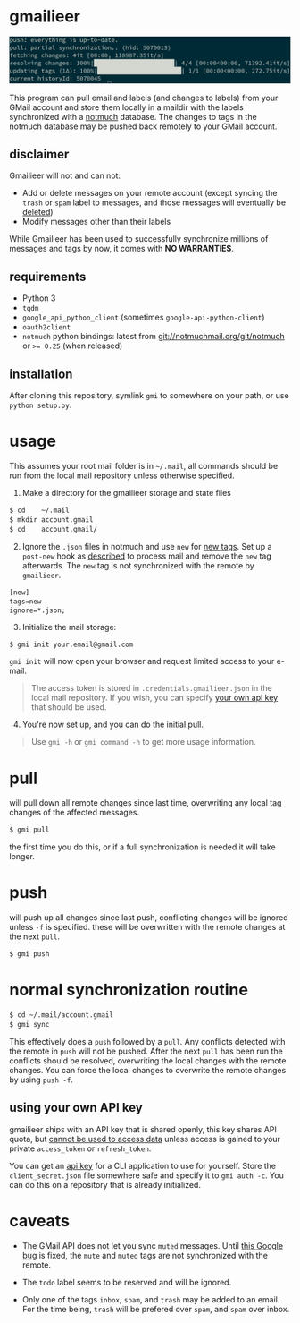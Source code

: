 # gmailieer

<img src="doc/demo.png">

This program can pull email and labels (and changes to labels) from your GMail
account and store them locally in a maildir with the labels synchronized with a
[notmuch](https://notmuchmail.org/) database. The changes to tags in the
notmuch database may be pushed back remotely to your GMail account.

## disclaimer

Gmailieer will not and can not:

* Add or delete messages on your remote account (except syncing the `trash` or `spam` label to messages, and those messages will eventually be [deleted](https://support.google.com/mail/answer/7401?co=GENIE.Platform%3DDesktop&hl=en))
* Modify messages other than their labels

While Gmailieer has been used to successfully synchronize millions of messages and tags by now, it comes with **NO WARRANTIES**.

## requirements

* Python 3
* `tqdm`
* `google_api_python_client` (sometimes `google-api-python-client`)
* `oauth2client`
* `notmuch` python bindings: latest from [git://notmuchmail.org/git/notmuch](https://git.notmuchmail.org/git/notmuch) or `>= 0.25` (when released)

## installation

After cloning this repository, symlink `gmi` to somewhere on your path, or use `python setup.py`.

# usage

This assumes your root mail folder is in `~/.mail`, all commands
should be run from the local mail repository unless otherwise specified.


1. Make a directory for the gmailieer storage and state files

```sh
$ cd    ~/.mail
$ mkdir account.gmail
$ cd    account.gmail/
```

2. Ignore the `.json` files in notmuch and use `new` for [new tags](https://notmuchmail.org/initial_tagging/). Set up a `post-new` hook as [described](https://notmuchmail.org/initial_tagging/) to process mail and remove the `new` tag afterwards. The `new` tag is not synchronized with the remote by `gmailieer`.

```
[new]
tags=new
ignore=*.json;
```

3. Initialize the mail storage:

```sh
$ gmi init your.email@gmail.com
```

`gmi init` will now open your browser and request limited access to your e-mail.

> The access token is stored in `.credentials.gmailieer.json` in the local mail repository. If you wish, you can specify [your own api key](#using-your-own-api-key) that should be used.

4. You're now set up, and you can do the initial pull.

> Use `gmi -h` or `gmi command -h` to get more usage information.

# pull

will pull down all remote changes since last time, overwriting any local tag
changes of the affected messages.

```sh
$ gmi pull
```

the first time you do this, or if a full synchronization is needed it will take longer.

# push

will push up all changes since last push, conflicting changes will be ignored
unless `-f` is specified. these will be overwritten with the remote changes at
the next `pull`.

```sh
$ gmi push
```

# normal synchronization routine

```sh
$ cd ~/.mail/account.gmail
$ gmi sync
```

This effectively does a `push` followed by a `pull`. Any conflicts detected
with the remote in `push` will not be pushed. After the next `pull` has been
run the conflicts should be resolved, overwriting the local changes with the
remote changes. You can force the local changes to overwrite the remote changes
by using `push -f`.

## using your own API key

gmailieer ships with an API key that is shared openly, this key shares API quota, but [cannot be used to access data](https://github.com/gauteh/gmailieer/pull/9) unless access is gained to your private `access_token` or `refresh_token`.

You can get an [api key](https://console.developers.google.com/flows/enableapi?apiid=gmail) for a CLI application to use for yourself. Store the `client_secret.json` file somewhere safe and specify it to `gmi auth -c`. You can do this on a repository that is already initialized.


# caveats

* The GMail API does not let you sync `muted` messages. Until [this Google
bug](https://issuetracker.google.com/issues/36759067) is fixed, the `mute` and `muted` tags are not synchronized with the remote.

* The `todo` label seems to be reserved and will be ignored.

* Only one of the tags `inbox`, `spam`, and `trash` may be added to an email. For
the time being, `trash` will be prefered over `spam`, and `spam` over inbox.
